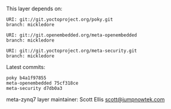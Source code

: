 This layer depends on:

    URI: git://git.yoctoproject.org/poky.git
    branch: mickledore

    URI: git://git.openembedded.org/meta-openembedded
    branch: mickledore

    URI: git://git.yoctoproject.org/meta-security.git
    branch: mickledore

Latest commits:

    poky b4a1f97855
    meta-openembedded 75cf318ce
    meta-security d7db0a3

meta-zynq7 layer maintainer: Scott Ellis <scott@jumpnowtek.com>

